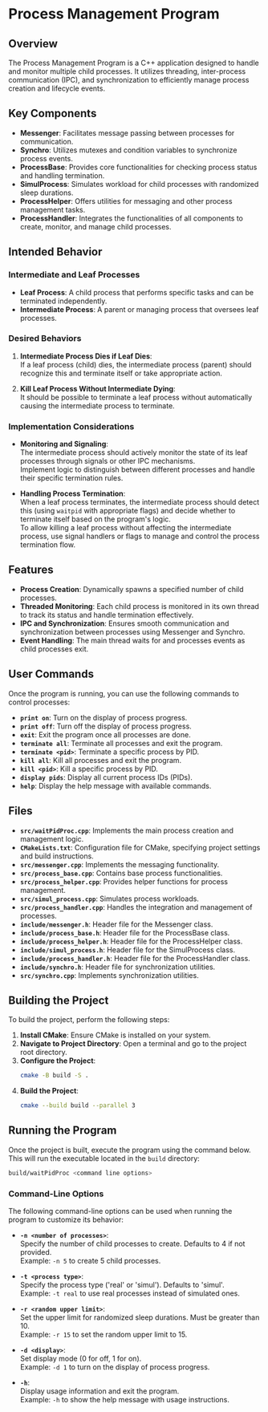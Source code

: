 # Process Management Program

## Overview

The Process Management Program is a C++ application designed to handle and monitor multiple child processes. It utilizes threading, inter-process communication (IPC), and synchronization to efficiently manage process creation and lifecycle events.

## Key Components

- **Messenger**: Facilitates message passing between processes for communication.
- **Synchro**: Utilizes mutexes and condition variables to synchronize process events.
- **ProcessBase**: Provides core functionalities for checking process status and handling termination.
- **SimulProcess**: Simulates workload for child processes with randomized sleep durations.
- **ProcessHelper**: Offers utilities for messaging and other process management tasks.
- **ProcessHandler**: Integrates the functionalities of all components to create, monitor, and manage child processes.

## Intended Behavior

### Intermediate and Leaf Processes

- **Leaf Process**: A child process that performs specific tasks and can be terminated independently.
- **Intermediate Process**: A parent or managing process that oversees leaf processes.

### Desired Behaviors

1. **Intermediate Process Dies if Leaf Dies**:  
   If a leaf process (child) dies, the intermediate process (parent) should recognize this and terminate itself or take appropriate action.

2. **Kill Leaf Process Without Intermediate Dying**:  
   It should be possible to terminate a leaf process without automatically causing the intermediate process to terminate.

### Implementation Considerations

- **Monitoring and Signaling**:  
  The intermediate process should actively monitor the state of its leaf processes through signals or other IPC mechanisms.  
  Implement logic to distinguish between different processes and handle their specific termination rules.

- **Handling Process Termination**:  
  When a leaf process terminates, the intermediate process should detect this (using `waitpid` with appropriate flags) and decide whether to terminate itself based on the program's logic.  
  To allow killing a leaf process without affecting the intermediate process, use signal handlers or flags to manage and control the process termination flow.

## Features

- **Process Creation**: Dynamically spawns a specified number of child processes.
- **Threaded Monitoring**: Each child process is monitored in its own thread to track its status and handle termination effectively.
- **IPC and Synchronization**: Ensures smooth communication and synchronization between processes using Messenger and Synchro.
- **Event Handling**: The main thread waits for and processes events as child processes exit.

## User Commands

Once the program is running, you can use the following commands to control processes:

- **`print on`**: Turn on the display of process progress.
- **`print off`**: Turn off the display of process progress.
- **`exit`**: Exit the program once all processes are done.
- **`terminate all`**: Terminate all processes and exit the program.
- **`terminate <pid>`**: Terminate a specific process by PID.
- **`kill all`**: Kill all processes and exit the program.
- **`kill <pid>`**: Kill a specific process by PID.
- **`display pids`**: Display all current process IDs (PIDs).
- **`help`**: Display the help message with available commands.

## Files

- **`src/waitPidProc.cpp`**: Implements the main process creation and management logic.
- **`CMakeLists.txt`**: Configuration file for CMake, specifying project settings and build instructions.
- **`src/messenger.cpp`**: Implements the messaging functionality.
- **`src/process_base.cpp`**: Contains base process functionalities.
- **`src/process_helper.cpp`**: Provides helper functions for process management.
- **`src/simul_process.cpp`**: Simulates process workloads.
- **`src/process_handler.cpp`**: Handles the integration and management of processes.
- **`include/messenger.h`**: Header file for the Messenger class.
- **`include/process_base.h`**: Header file for the ProcessBase class.
- **`include/process_helper.h`**: Header file for the ProcessHelper class.
- **`include/simul_process.h`**: Header file for the SimulProcess class.
- **`include/process_handler.h`**: Header file for the ProcessHandler class.
- **`include/synchro.h`**: Header file for synchronization utilities.
- **`src/synchro.cpp`**: Implements synchronization utilities.

## Building the Project

To build the project, perform the following steps:

1. **Install CMake**: Ensure CMake is installed on your system.
2. **Navigate to Project Directory**: Open a terminal and go to the project root directory.
3. **Configure the Project**:
   ```bash
   cmake -B build -S .
   ```
4. **Build the Project**:
   ```bash
   cmake --build build --parallel 3
   ```

## Running the Program

Once the project is built, execute the program using the command below. This will run the executable located in the `build` directory:

```bash
build/waitPidProc <command line options>
```
### Command-Line Options

The following command-line options can be used when running the program to customize its behavior:

- **`-n <number of processes>`**:  
  Specify the number of child processes to create. Defaults to 4 if not provided.  
  Example: `-n 5` to create 5 child processes.

- **`-t <process type>`**:  
  Specify the process type ('real' or 'simul'). Defaults to 'simul'.  
  Example: `-t real` to use real processes instead of simulated ones.

- **`-r <random upper limit>`**:  
  Set the upper limit for randomized sleep durations. Must be greater than 10.  
  Example: `-r 15` to set the random upper limit to 15.

- **`-d <display>`**:  
  Set display mode (0 for off, 1 for on).  
  Example: `-d 1` to turn on the display of process progress.

- **`-h`**:  
  Display usage information and exit the program.  
  Example: `-h` to show the help message with usage instructions.